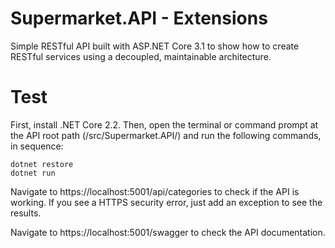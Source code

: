 # Supermarket.API - Extensions
Simple RESTful API built with ASP.NET Core 3.1 to show how to create RESTful services using a decoupled, maintainable architecture.

# Test
First, install .NET Core 2.2. Then, open the terminal or command prompt at the API root path (/src/Supermarket.API/) and run the following commands, in sequence:

```
dotnet restore
dotnet run
```
Navigate to https://localhost:5001/api/categories to check if the API is working. If you see a HTTPS security error, just add an exception to see the results.

Navigate to https://localhost:5001/swagger to check the API documentation.
